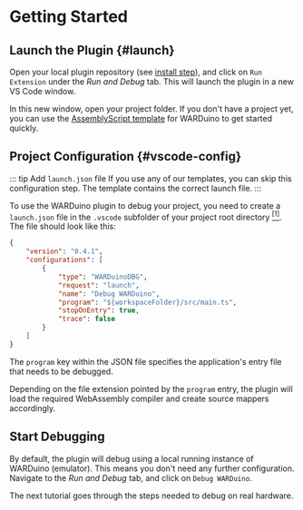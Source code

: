 # Getting Started

##  Launch the Plugin {#launch}

Open your local plugin repository (see [install step](./index.md)), and click on `Run Extension` under the _Run and Debug_ tab.
This will launch the plugin in a new VS Code window.

In this new window, open your project folder.
If you don't have a project yet, you can use the [AssemblyScript template](https://github.com/TOPLLab/as-warduino-template) for WARDuino to get started quickly.

##  Project Configuration {#vscode-config}

::: tip Add `launch.json` file
If you use any of our templates, you can skip this configuration step.
The template contains the correct launch file.
:::

To use the WARDuino plugin to debug your project, you need to create a `launch.json` file in the `.vscode` subfolder of your project root directory [<sup>\[1\]</sup>](https://code.visualstudio.com/docs/editor/debugging).
The file should look like this:

```json
{
    "version": "0.4.1",
    "configurations": [
        {
            "type": "WARDuinoDBG",
            "request": "launch",
            "name": "Debug WARDuino",
            "program": "${workspaceFolder}/src/main.ts",
            "stopOnEntry": true,
            "trace": false
        }
    ]
}
```

The `program` key within the JSON file specifies the application's entry file that needs to be debugged.

Depending on the file extension pointed by the `program` entry, the plugin will load the required WebAssembly compiler and create source mappers accordingly.

## Start Debugging

By default, the plugin will debug using a local running instance of WARDuino (emulator).
This means you don't need any further configuration.
Navigate to the _Run and Debug_ tab, and click on `Debug WARDuino`.

The next tutorial goes through the steps needed to debug on real hardware.
